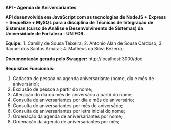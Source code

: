 **API - Agenda de Aniversariantes**

**API desenvolvida em JavaScript com as tecnologias de NodeJS + Express + Sequelize + MySQL para a disciplina de Técnicas de Integração de Sistemas (curso de Análise e Desenvolvimento de Sistemas) da Universidade de Fortaleza - UNIFOR.**

**Equipe:**
	1. Camilly de Sousa Teixeira;
  2. Antonio Alan de Sousa Cardoso;
  3. Raquel dos Santos Amaral;
  4. Matheus da Silva Bezerra;

**Documentação gerada pelo Swagger:** http://localhost:3000/doc

**Requisitos Funcionais:**
 1. Cadastro de pessoa na agenda aniversariante (nome, dia e mês de aniversário);
 2. Exclusão de pessoa a partir do nome;
 3. Alteração do dia ou mês de aniversário a partir do nome;
 4. Consulta de aniversariantes por dia e mês de aniversário;
 5. Consulta de aniversariantes por mês de aniversário;
 6. Consulta de aniversariantes por letra inicial do nome;
 7. Ordenação da agenda de aniversariantes por nome;
 8. Ordenação da agenda de aniversariantes por mês;

